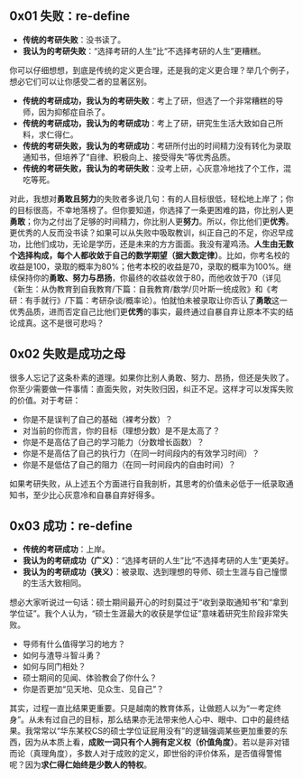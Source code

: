 ## 0x01 失败：re-define

- **传统的考研失败**：没书读了。
- **我认为的考研失败**：“选择考研的人生”比“不选择考研的人生”更糟糕。

你可以仔细想想，到底是传统的定义更合理，还是我的定义更合理？举几个例子，想必它们可以让你感受二者的显著区别。

- **传统的考研成功，我认为的考研失败**：考上了研，但选了一个非常糟糕的导师，因为抑郁症自杀了。
- **传统的考研成功，我认为的考研成功**：考上了研，研究生生活大致如自己所料，求仁得仁。
- **传统的考研失败，我认为的考研成功**：考研所付出的时间精力没有转化为录取通知书，但培养了“自律、积极向上、接受得失”等优秀品质。
- **传统的考研失败，我认为的考研失败**：没考上研，心灰意冷地找了个工作，混吃等死。

对此，我想对**勇敢且努力**的失败者多说几句：有的人目标很低，轻松地上岸了；你的目标很高，不幸地落榜了。但你要知道，你选择了一条更困难的路，你比别人更**勇敢**；你为之付出了足够的时间精力，你比别人更**努力**。所以，你比他们更**优秀**。更优秀的人反而没书读？如果可以从失败中吸取教训，纠正自己的不足，你迟早成功，比他们成功，无论是学历，还是未来的方方面面。我没有灌鸡汤。**人生由无数个选择构成，每个人都收敛于自己的数学期望（据大数定律）**。比如，你考名校的收益是100，录取的概率为80%；他考本校的收益是70，录取的概率为100%。继续保持你的**勇敢、努力与昂扬**，你最终的收益收敛于80，而他收敛于70（详见《新生：从伪教育到自我教育/下篇：自我教育/数学/贝叶斯一统成败》和《考研：有手就行》/下篇：考研杂谈/概率论）。怕就怕未被录取让你否认了**勇敢**这一优秀品质，进而否定自己比他们更**优秀**的事实，最终通过自暴自弃让原本不实的结论成真。这不是很可悲吗？

## 0x02 失败是成功之母

很多人忘记了这条朴素的道理。如果你比别人勇敢、努力、昂扬，但还是失败了。你至少需要做一件事情：直面失败，对失败归因，纠正不足。这样才可以发挥失败的价值。对于考研：

- 你是不是误判了自己的基础（裸考分数）？
- 对当前的你而言，你的目标（理想分数）是不是太高了？
- 你是不是高估了自己的学习能力（分数增长函数）？
- 你是不是高估了自己的执行力（在同一时间段内的有效学习时间）？
- 你是不是低估了自己的阻力（在同一时间段内的自由时间）？

如果考研失败，从上述五个方面进行自我剖析，其思考的价值未必低于一纸录取通知书，至少比心灰意冷和自暴自弃好得多。

## 0x03 成功：re-define

- **传统的考研成功**：上岸。
- **我认为的考研成功（广义）**：“选择考研的人生”比“不选择考研的人生”更美好。
- **我认为的考研成功（狭义）**：被录取、选到理想的导师、硕士生涯与自己憧憬的生活大致相同。

想必大家听说过一句话：硕士期间最开心的时刻莫过于“收到录取通知书”和“拿到学位证”。我个人认为，“硕士生涯最大的收获是学位证”意味着研究生阶段非常失败。

- 导师有什么值得学习的地方？
- 如何与渣导斗智斗勇？
- 如何与同门相处？
- 硕士期间的见闻、体验教会了你什么？
- 你是否更加“见天地、见众生、见自己”？

其实，过程一直比结果更重要。只是越南的教育体系，让做题人以为“一考定终身”。从未有过自己的目标，那么结果亦无法带来他人心中、眼中、口中的最终结果。我常常以“华东某校CS的硕士学位证屁用没有”的逻辑强调某些更加重要的东西，因为从本质上看，**成败一词只有个人拥有定义权（价值角度）**。若以是非对错而论（真理角度），多数人对于成败的定义，即世俗的评价体系，是否值得警惕呢？因为**求仁得仁始终是少数人的特权**。